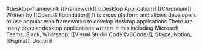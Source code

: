 #desktop-framework 
[[Framework]]
[[Desktop Application]]
[[Chromium]]
Written by [[OpenJS Foundation]]
It is cross platform and allows developers to use popular web frameworks to develop desktop applications
There are many popular desktop applications written in this including Microsoft Teams, Slack, Whatsapp, [[Visual Studio Code (VSCode)]], Skype, Notion, [[Figma]], Discord